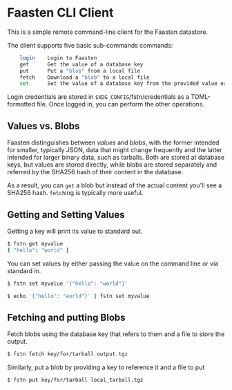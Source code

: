 # Faasten CLI Client

This is a simple remote command-line client for the Faasten datastore.

The client supports five basic sub-commands commands:

```sh
    login    Login to Faasten
    get      Get the value of a database key
    put      Put a "blob" from a local file
    fetch    Download a "blob" to a local file
    set      Set the value of a database key from the provided value or standard in
```

Login credentials are stored in `$XDG_CONFIG`/fstn/credentials as a TOML-formatted file. Once logged in, you can perform the other operations.

## Values vs. Blobs

Faasten distinguishes between _values_ and _blobs_, with the former intended for
smaller, typically JSON, data that might change frequently and the latter
intended for larger binary data, such as tarballs. Both are stored at database
keys, but values are stored directly, while blobs are stored separately and
referred by the SHA256 hash of their content in the database.

As a result, you can `get` a blob but instead of the actual content you'll see a
SHA256 hash. `fetch`ing is typically more useful.

## Getting and Setting Values

Getting a key will print its value to standard out.

```sh
$ fstn get myvalue
{ "hello": "world" }
```

You can set values by either passing the value on the command line or via standard in.

```sh
$ fstn set myvalue '{"hello": "world"}'
```

```sh
$ echo '{"hello": "world"}' | fstn set myvalue
```

## Fetching and putting Blobs

Fetch blobs using the database key that refers to them and a file to store the output.

```sh
$ fstn fetch key/for/tarball output.tgz
```

Similarly, put a blob by providing a key to reference it and a file to put

``` sh
$ fstn put key/for/tarball local_tarball.tgz
```
